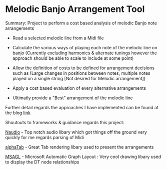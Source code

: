 Melodic Banjo Arrangement Tool
==============================

Summary: Project to perform a cost based analysis of melodic Banjo note arrangements


* Read a selected melodic line from a Midi file

* Calculate the various ways of playing each note of the melodic line on banjo (Currently excluding harmonics & alternate tunings 	however the approach should be able to scale to include at some point)

* Allow the definition of costs to be defined for arrangement decisions such as (Large changes in positions between notes, 			multiple notes played on a single string [Not desired for Melodic arrangement])

* Apply a cost based evaluation of every alternative arrangements

* Ultimatly provide a "Best" arrangement of the melodic line

Further detail regards the approaches I have implemented can be found at the blog [link](http://ryankenning.com/2015/07/14/melodic-banjo-project-the-story-so-far/)

Shoutouts to frameworks & guidance regards this project:

[Naudio](https://github.com/naudio/NAudio) - Top notch audio libary which got things off the ground very quickly for me regards parsing of Midi

[alphaTab](https://github.com/CoderLine/alphaTab) - Great Tab rendering libary used to present the arrangements

[MSAGL](https://github.com/Microsoft/automatic-graph-layout) - Microsoft Automatic Graph Layout : Very cool drawing libary used to display the DT node relationships